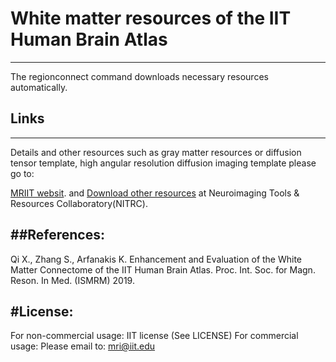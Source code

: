 

# White matter resources of the IIT Human Brain Atlas 
---
The regionconnect command downloads necessary resources automatically.
## Links
---
Details and other resources such as gray matter resources or diffusion tensor template, high angular resolution diffusion imaging template please go to:

[MRIIT websit](https://www5.iit.edu/~mri/Home.html).
and
[Download other resources](https://www.nitrc.org/projects/iit/) at Neuroimaging Tools & Resources Collaboratory(NITRC).

##References:
---
Qi X., Zhang S., Arfanakis K. Enhancement and Evaluation of the White Matter Connectome of the IIT Human Brain Atlas. Proc. Int. Soc. for Magn. Reson. In Med. (ISMRM) 2019.

#License:
---
For non-commercial usage:
IIT license (See LICENSE)
For commercial usage:
Please email to: mri@iit.edu 
